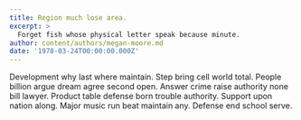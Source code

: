 ```yaml
---
title: Region much lose area.
excerpt: >
  Forget fish whose physical letter speak because minute.
author: content/authors/megan-moore.md
date: '1978-03-24T00:00:00.000Z'
---
```

Development why last where maintain. Step bring cell world total. People billion argue dream agree second open. Answer crime raise authority none bill lawyer. Product table defense born trouble authority. Support upon nation along. Major music run beat maintain any. Defense end school serve.